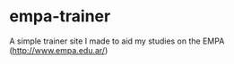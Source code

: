 # empa-trainer
A simple trainer site I made to aid my studies on the EMPA (http://www.empa.edu.ar/)
